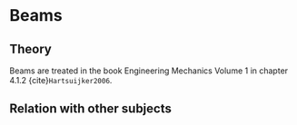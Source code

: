 ```{index} Beams
```
# Beams

## Theory
Beams are treated in the book Engineering Mechanics Volume 1 in chapter 4.1.2 {cite}`Hartsuijker2006`.

## Relation with other subjects